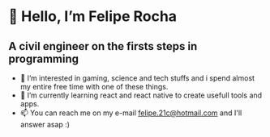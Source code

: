 <h1>👋 Hello, I’m Felipe Rocha </h1>
 
  <h2>A civil engineer on the firsts steps in programming </h2>

- 👀 I’m interested in gaming, science and tech stuffs and i spend almost my entire free time with one of these things.
- 🌱 I’m currently learning react and react native to create usefull tools and apps.
- 📫 You can reach me on my e-mail felipe.21c@hotmail.com and I'll answer asap :)
